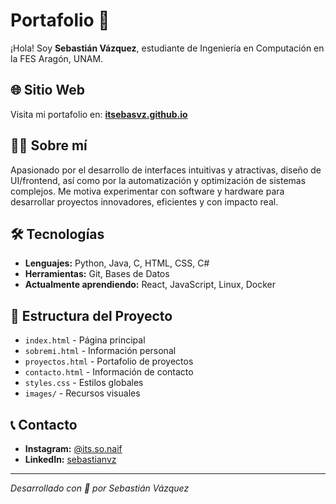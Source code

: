 # Portafolio 🚀

¡Hola! Soy **Sebastián Vázquez**, estudiante de Ingeniería en Computación en la FES Aragón, UNAM.

## 🌐 Sitio Web
Visita mi portafolio en: **[itsebasvz.github.io](https://itsebasvz.github.io)**

## 👨‍💻 Sobre mí
Apasionado por el desarrollo de interfaces intuitivas y atractivas, diseño de UI/frontend, así como por la automatización y optimización de sistemas complejos. Me motiva experimentar con software y hardware para desarrollar proyectos innovadores, eficientes y con impacto real.

## 🛠️ Tecnologías
- **Lenguajes:** Python, Java, C, HTML, CSS, C#
- **Herramientas:** Git, Bases de Datos
- **Actualmente aprendiendo:** React, JavaScript, Linux, Docker

## 📁 Estructura del Proyecto
- `index.html` - Página principal
- `sobremi.html` - Información personal
- `proyectos.html` - Portafolio de proyectos
- `contacto.html` - Información de contacto
- `styles.css` - Estilos globales
- `images/` - Recursos visuales

## 📞 Contacto
- **Instagram:** [@its.so.naif](https://www.instagram.com/its.so.naif/)
- **LinkedIn:** [sebastianvz](https://www.linkedin.com/in/sebastianvz)
---
*Desarrollado con 💟 por Sebastián Vázquez*
 
